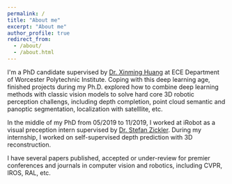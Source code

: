 ```yaml
---
permalink: /
title: "About me"
excerpt: "About me"
author_profile: true
redirect_from: 
  - /about/
  - /about.html
---
```


I'm a PhD candidate supervised by [Dr. Xinming Huang](https://users.wpi.edu/~xhuang/) at ECE Department of Worcester Polytechnic Institute. Coping with this deep learning age, finished projects during my Ph.D. explored how to combine deep learning methods with classic vision models to solve hard core 3D robotic perception challengs, including depth completion, point cloud semantic and panoptic segmentation, localization with satelllite, etc.

In the middle of my PhD from 05/2019 to 11/2019, I worked at iRobot as a visual preception intern supervised by [Dr. Stefan Zickler](https://scholar.google.com/citations?user=G_vOcFUAAAAJ&hl=en&oi=ao). During my internship, I worked on self-supervised depth prediction with 3D reconstruction.

I have several papers published, accepted or under-review for premier conferences and journals in computer vision and robotics, including CVPR, IROS, RAL, etc.


<!---
Master of Systems Science at BNU
======
I spent two years to get the master degree of systems science at Beijing Normal University. I published a good stochastic process data modeling paper as well as undertook several industiral projects.   

Bachelor of Physics at LZU
======
My undergraduate life at Lanzhou University is pure and enjoyable. I majored in math for two years, then transfered to physics for three years. This is an important period for me that I learned not only the scientific knowledge but also how human understand the world. More specific, I discard the idea that the physical world is determinable with universal truth and accept the fundamental uncertainty with inevitable observers' bias. I mean, physically, not socially. I won some scholars, such as the second prize of the national mathematical modeling. I also was a member of an undergraduate therotecal physics research project.   
-->

